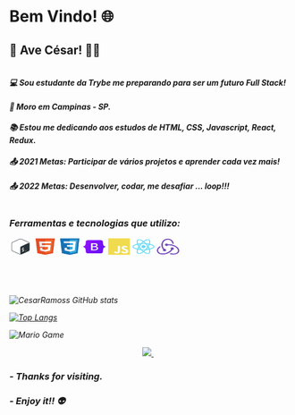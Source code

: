 # Bem Vindo! :globe_with_meridians:
 

## 👋 Ave César! 👨‍💻

 

#### <em> </br> :computer: Sou estudante da Trybe me preparando para ser um futuro Full Stack!

#### :house_with_garden: Moro em Campinas - SP.

#### :books: Estou me dedicando aos estudos de HTML, CSS, Javascript, React, Redux.

#### :outbox_tray: 2021 Metas: Participar de vários projetos e aprender cada vez mais! 
 
#### :outbox_tray: 2022 Metas: Desenvolver, codar, me desafiar ... loop!!! 
 
 
 
### </br> Ferramentas e tecnologias que utilizo:

<div>
  <img align="center" alt="bash" height="30" width="40" src="https://raw.githubusercontent.com/devicons/devicon/master/icons/bash/bash-original.svg">
  <img align="center" alt="HTML" height="30" width="40" src="https://raw.githubusercontent.com/devicons/devicon/master/icons/html5/html5-original.svg">
  <img align="center" alt="CSS" height="30" width="40" src="https://raw.githubusercontent.com/devicons/devicon/master/icons/css3/css3-original.svg">
  <img align="center" alt="bootstrap" height="30" width="40" src="https://raw.githubusercontent.com/devicons/devicon/master/icons/bootstrap/bootstrap-original.svg">  
  <img align="center" alt="Js" height="30" width="40" src="https://raw.githubusercontent.com/devicons/devicon/master/icons/javascript/javascript-plain.svg">
  <img align="center" alt="React" height="30" width="40" src="https://raw.githubusercontent.com/devicons/devicon/master/icons/react/react-original.svg">
  <img align="center" alt="redux" height="30" width="40" src="https://raw.githubusercontent.com/devicons/devicon/master/icons/redux/redux-original.svg"> 
</div>

## </br>

 ![CesarRamoss GitHub stats](https://github-readme-stats.vercel.app/api?username=CesarRamoss&show_icons=true&theme=radical) 
 </br> 
 

[![Top Langs](https://github-readme-stats.vercel.app/api/top-langs/?username=CesarRamoss&layout=compact)](https://github.com/CesarRamoss/github-readme-stats)

<img src="https://github.com/TheDudeThatCode/TheDudeThatCode/blob/master/Assets/Mario_Gameplay.gif" alt="Mario Game" width="980"> <br>

<p align='center'>
  
  <a href="https://www.linkedin.com/in/cesar-ramos-017335137/">
    <img src="https://img.shields.io/badge/linkedin-%230077B5.svg?&style=for-the-badge&logo=linkedin&logoColor=white" />
  </a>&nbsp;&nbsp;  
  
  



### - Thanks for visiting.

### - Enjoy it!! 👽 </em>
